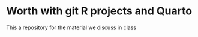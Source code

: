
# Worth with git R projects and Quarto

<!-- badges: start -->
<!-- badges: end -->

This a repository for the material we discuss in class
 #
 ##
 ###
 
 

